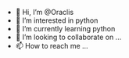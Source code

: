 - 👋 Hi, I’m @Oraclis
- 👀 I’m interested in python
- 🌱 I’m currently learning python
- 💞️ I’m looking to collaborate on ...
- 📫 How to reach me ...

<!---
Oraclis/Oraclis is a ✨ special ✨ repository because its `README.md` (this file) appears on your GitHub profile.
You can click the Preview link to take a look at your changes.
--->
